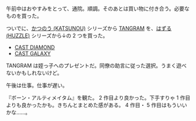午前中はおやすみをとって、通院。順調。そのあとは買い物に付き合う。必要なものを買った。

ついでに、[かつのう (KATSUNOU)](https://www.hanayamatoys.co.jp/product/category/puzzle/katsunou.html) シリーズから [TANGRAM](https://www.hanayamatoys.co.jp/product/category/puzzle/katsunou/katsunou-tangram.html) を、[はずる (HUZZLE)](https://www.hanayamatoys.co.jp/product/category/puzzle/huzzle.html) シリーズから↓の 2 つを買った。

- [CAST DIAMOND](https://www.hanayamatoys.co.jp/product/category/puzzle/huzzle/cast-diamond.html)
- [CAST GALAXY](https://www.hanayamatoys.co.jp/product/category/puzzle/huzzle/cast-galaxy.html)

TANGRAM は姪っ子へのプレゼントだ。同僚の助言に従った選択。うまく遊べないかもしれないけど。

午後は仕事。仕事が遅い。

『ボーン・アルティメイタム』を観た。 2 作目より良かった。下手すりゃ 1 作目よりも良かったかも。きちんとまとめた感がある。 4 作目・ 5 作目はもういいかな……。
